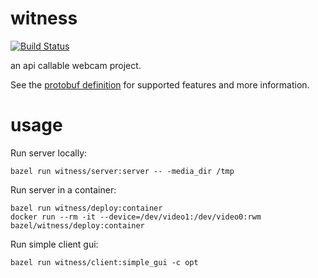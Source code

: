 # witness
[![Build Status](https://travis-ci.org/curtismuntz/witness.svg?branch=master)](https://travis-ci.org/curtismuntz/witness)

an api callable webcam project.

See the [protobuf definition](witness/api/witness.proto) for supported features and more information.

# usage

Run server locally:

`bazel run witness/server:server -- -media_dir /tmp`

Run server in a container:

```
bazel run witness/deploy:container
docker run --rm -it --device=/dev/video1:/dev/video0:rwm bazel/witness/deploy:container
```

Run simple client gui:

`bazel run witness/client:simple_gui -c opt`
